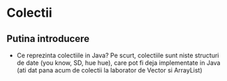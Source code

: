# Colectii

## Putina introducere
- Ce reprezinta colectiile in Java? Pe scurt, colectiile sunt niste structuri de date (you know, SD, hue hue), care pot fi deja implementate in Java (ati dat pana acum de colectii la laborator de Vector si ArrayList)
